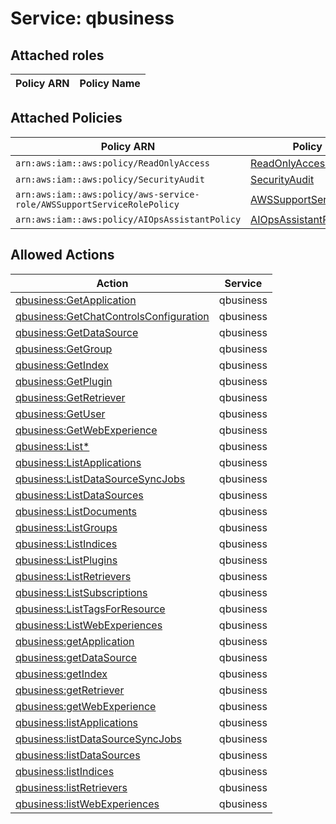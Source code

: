 # Service: qbusiness

## Attached roles

| Policy ARN | Policy Name |
|------------|-------------|
## Attached Policies

| Policy ARN | Policy Name |
|------------|-------------|
| `arn:aws:iam::aws:policy/ReadOnlyAccess` | [ReadOnlyAccess](../policies.md#readonlyaccess) |
| `arn:aws:iam::aws:policy/SecurityAudit` | [SecurityAudit](../policies.md#securityaudit) |
| `arn:aws:iam::aws:policy/aws-service-role/AWSSupportServiceRolePolicy` | [AWSSupportServiceRolePolicy](../policies.md#awssupportservicerolepolicy) |
| `arn:aws:iam::aws:policy/AIOpsAssistantPolicy` | [AIOpsAssistantPolicy](../policies.md#aiopsassistantpolicy) |

## Allowed Actions

| Action | Service |
|--------|---------|
| [qbusiness:GetApplication](../actions.md#qbusiness:getapplication) | qbusiness |
| [qbusiness:GetChatControlsConfiguration](../actions.md#qbusiness:getchatcontrolsconfiguration) | qbusiness |
| [qbusiness:GetDataSource](../actions.md#qbusiness:getdatasource) | qbusiness |
| [qbusiness:GetGroup](../actions.md#qbusiness:getgroup) | qbusiness |
| [qbusiness:GetIndex](../actions.md#qbusiness:getindex) | qbusiness |
| [qbusiness:GetPlugin](../actions.md#qbusiness:getplugin) | qbusiness |
| [qbusiness:GetRetriever](../actions.md#qbusiness:getretriever) | qbusiness |
| [qbusiness:GetUser](../actions.md#qbusiness:getuser) | qbusiness |
| [qbusiness:GetWebExperience](../actions.md#qbusiness:getwebexperience) | qbusiness |
| [qbusiness:List*](../actions.md#qbusiness:listall) | qbusiness |
| [qbusiness:ListApplications](../actions.md#qbusiness:listapplications) | qbusiness |
| [qbusiness:ListDataSourceSyncJobs](../actions.md#qbusiness:listdatasourcesyncjobs) | qbusiness |
| [qbusiness:ListDataSources](../actions.md#qbusiness:listdatasources) | qbusiness |
| [qbusiness:ListDocuments](../actions.md#qbusiness:listdocuments) | qbusiness |
| [qbusiness:ListGroups](../actions.md#qbusiness:listgroups) | qbusiness |
| [qbusiness:ListIndices](../actions.md#qbusiness:listindices) | qbusiness |
| [qbusiness:ListPlugins](../actions.md#qbusiness:listplugins) | qbusiness |
| [qbusiness:ListRetrievers](../actions.md#qbusiness:listretrievers) | qbusiness |
| [qbusiness:ListSubscriptions](../actions.md#qbusiness:listsubscriptions) | qbusiness |
| [qbusiness:ListTagsForResource](../actions.md#qbusiness:listtagsforresource) | qbusiness |
| [qbusiness:ListWebExperiences](../actions.md#qbusiness:listwebexperiences) | qbusiness |
| [qbusiness:getApplication](../actions.md#qbusiness:getapplication) | qbusiness |
| [qbusiness:getDataSource](../actions.md#qbusiness:getdatasource) | qbusiness |
| [qbusiness:getIndex](../actions.md#qbusiness:getindex) | qbusiness |
| [qbusiness:getRetriever](../actions.md#qbusiness:getretriever) | qbusiness |
| [qbusiness:getWebExperience](../actions.md#qbusiness:getwebexperience) | qbusiness |
| [qbusiness:listApplications](../actions.md#qbusiness:listapplications) | qbusiness |
| [qbusiness:listDataSourceSyncJobs](../actions.md#qbusiness:listdatasourcesyncjobs) | qbusiness |
| [qbusiness:listDataSources](../actions.md#qbusiness:listdatasources) | qbusiness |
| [qbusiness:listIndices](../actions.md#qbusiness:listindices) | qbusiness |
| [qbusiness:listRetrievers](../actions.md#qbusiness:listretrievers) | qbusiness |
| [qbusiness:listWebExperiences](../actions.md#qbusiness:listwebexperiences) | qbusiness |